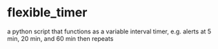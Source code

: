 # flexible_timer
a python script that functions as a variable interval timer, e.g. alerts at 5 min, 20 min, and 60 min then repeats
